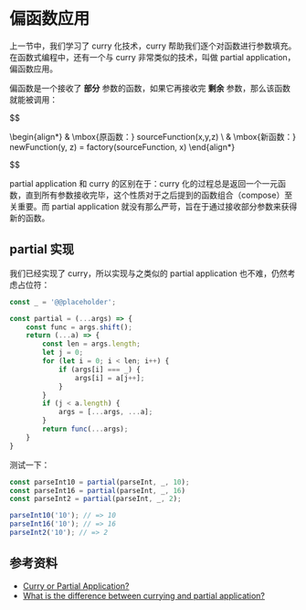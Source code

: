 # 偏函数应用

上一节中，我们学习了 curry 化技术，curry 帮助我们逐个对函数进行参数填充。在函数式编程中，还有一个与 curry 非常类似的技术，叫做 partial application，偏函数应用。

偏函数是一个接收了 **部分** 参数的函数，如果它再接收完 **剩余** 参数，那么该函数就能被调用：

$$

\begin{align*}
& \mbox{原函数：} sourceFunction(x,y,z) \\
& \mbox{新函数：} newFunction(y, z) = factory(sourceFunction, x)
\end{align*}

$$

partial application 和 curry 的区别在于：curry 化的过程总是返回一个一元函数，直到所有参数接收完毕，这个性质对于之后提到的函数组合（compose）至关重要。而 partial application 就没有那么严苛，旨在于通过接收部分参数来获得新的函数。

## partial 实现

我们已经实现了 curry，所以实现与之类似的 partial application 也不难，仍然考虑占位符：

```js
const _ = '@@placeholder';

const partial = (...args) => {
    const func = args.shift();
    return (...a) => {
        const len = args.length;
        let j = 0;
        for (let i = 0; i < len; i++) {
            if (args[i] === _) {
                args[i] = a[j++];
            }
        }
        if (j < a.length) {
            args = [...args, ...a];
        }
        return func(...args);
    }
}
```

测试一下：

```js
const parseInt10 = partial(parseInt, _, 10);
const parseInt16 = partial(parseInt, _, 16)
const parseInt2 = partial(parseInt, _, 2);

parseInt10('10'); // => 10
parseInt16('10'); // => 16
parseInt2('10'); // => 2
```

## 参考资料

- [Curry or Partial Application?](https://medium.com/javascript-scene/curry-or-partial-application-8150044c78b8)
- [What is the difference between currying and partial application?](http://stackoverflow.com/questions/218025/what-is-the-difference-between-currying-and-partial-application)
